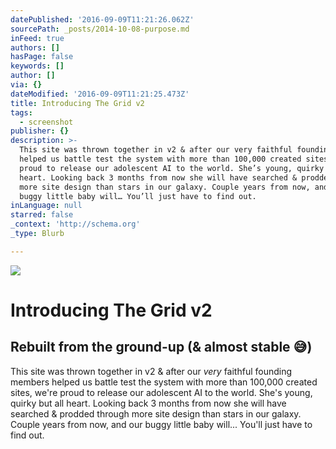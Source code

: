```yaml
---
datePublished: '2016-09-09T11:21:26.062Z'
sourcePath: _posts/2014-10-08-purpose.md
inFeed: true
authors: []
hasPage: false
keywords: []
author: []
via: {}
dateModified: '2016-09-09T11:21:25.473Z'
title: Introducing The Grid v2
tags:
  - screenshot
publisher: {}
description: >-
  This site was thrown together in v2 & after our very faithful founding members
  helped us battle test the system with more than 100,000 created sites, we’re
  proud to release our adolescent AI to the world. She’s young, quirky but all
  heart. Looking back 3 months from now she will have searched & prodded through
  more site design than stars in our galaxy. Couple years from now, and our
  buggy little baby will… You’ll just have to find out.
inLanguage: null
starred: false
_context: 'http://schema.org'
_type: Blurb

---
```

![](https://the-grid-user-content.s3-us-west-2.amazonaws.com/538afcb0-5147-4cbd-8541-59b0a5c606f0.jpg)

# Introducing The Grid v2

## Rebuilt from the ground-up (& almost stable 😅)

This site was thrown together in v2 & after our _very_ faithful founding members helped us battle test the system with more than 100,000 created sites, we're proud to release our adolescent AI to the world. She's young, quirky but all heart. Looking back 3 months from now she will have searched & prodded through more site design than stars in our galaxy. Couple years from now, and our buggy little baby will... You'll just have to find out.